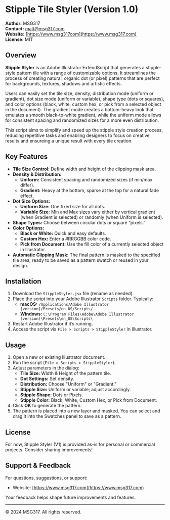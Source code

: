 # Stipple Tile Styler (Version 1.0)

**Author:** MSG317  
**Contact:** matt@msg317.com  
**Website:** [https://www.msg317com](https://www.msg317.com)  
**License:** MIT

## Overview

**Stipple Styler** is an Adobe Illustrator ExtendScript that generates a stipple-style pattern tile with a range of customizable options. It streamlines the process of creating natural, organic dot (or pixel) patterns that are perfect for backgrounds, textures, shadows and artistic effects.

Users can easily set the tile size, density, distribution mode (uniform or gradient), dot size mode (uniform or variable), shape type (dots or squares), and color options (black, white, custom hex, or pick from a selected object in the document). The gradient mode creates a bottom-heavy look that emulates a smooth black-to-white gradient, while the uniform mode allows for consistent spacing and randomized sizes for a more even distribution.

This script aims to simplify and speed up the stipple style creation process, reducing repetitive tasks and enabling designers to focus on creative results and ensureing a unique result with every tile creation.

## Key Features

- **Tile Size Control:** Define width and height of the clipping mask area.
- **Density & Distribution:**
  - **Uniform:** Consistent spacing and randomized sizes (if min/max differ).
  - **Gradient:** Heavy at the bottom, sparse at the top for a natural fade effect.
- **Dot Size Options:**
  - **Uniform Size:** One fixed size for all dots.
  - **Variable Size:** Min and Max sizes vary either by vertical gradient (when Gradient is selected) or randomly (when Uniform is selected).
- **Shape Types:** Choose between circular dots or square “pixels.”
- **Color Options:**
  - **Black or White:** Quick and easy defaults.
  - **Custom Hex:** Enter a #RRGGBB color code.
  - **Pick from Document:** Use the fill color of a currently selected object in Illustrator.
- **Automatic Clipping Mask:** The final pattern is masked to the specified tile area, ready to be saved as a pattern swatch or reused in your design.

## Installation

1. Download the `StippleStyler.jsx` file (rename as needed).
2. Place the script into your Adobe Illustrator `Scripts` folder. Typically:
   - **macOS:** `/Applications/Adobe Illustrator [version]/Presets/en_US/Scripts/`
   - **Windows:** `C:\Program Files\Adobe\Adobe Illustrator [version]\Presets\en_US\Scripts\`
3. Restart Adobe Illustrator if it’s running.
4. Access the script via `File > Scripts > StippleStyler` in Illustrator.

## Usage

1. Open a new or existing Illustrator document.
2. Run the script (`File > Scripts > StippleStyler`).
3. Adjust parameters in the dialog:
   - **Tile Size:** Width & Height of the pattern tile.
   - **Dot Settings:** Set density.
   - **Distribution:** Choose "Uniform" or "Gradient."
   - **Stipple Size:** Uniform or variable; adjust accordingly.
   - **Stipple Shape:** Dots or Pixels.
   - **Stipple Color:** Black, White, Custom Hex, or Pick from Document.
4. Click **OK** to generate the pattern.
5. The pattern is placed into a new layer and masked. You can select and drag it into the Swatches panel to save as a pattern.

## License

For now, Stipple Styler (V1) is provided as-is for personal or commercial projects. Consider sharing improvements!

## Support & Feedback

For questions, suggestions, or support:
- Website: [https://www.msg317.com](https://www.msg317.com)

Your feedback helps shape future improvements and features.

---

© 2024 MSG317. All rights reserved.
